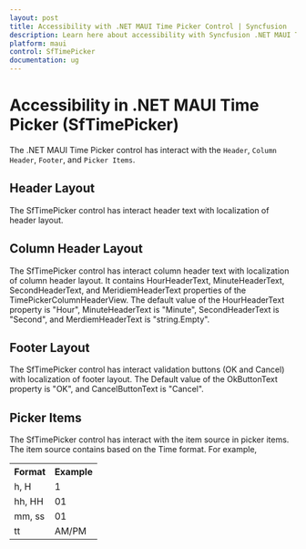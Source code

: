 ```yaml
---
layout: post
title: Accessibility with .NET MAUI Time Picker Control | Syncfusion
description: Learn here about accessibility with Syncfusion .NET MAUI Time Picker (SfTimePicker) control.
platform: maui
control: SfTimePicker
documentation: ug
---
```


# Accessibility in .NET MAUI Time Picker (SfTimePicker)

The .NET MAUI Time Picker control has interact with the `Header`, `Column Header`, `Footer`, and `Picker Items`.

## Header Layout

The SfTimePicker control has interact header text with localization of header layout.

## Column Header Layout

The SfTimePicker control has interact column header text with localization of column header layout. It contains HourHeaderText, MinuteHeaderText, SecondHeaderText, and MeridiemHeaderText properties of the TimePickerColumnHeaderView. The default value of the HourHeaderText property is "Hour", MinuteHeaderText is "Minute", SecondHeaderText is "Second", and MerdiemHeaderText is "string.Empty".

## Footer Layout

The SfTimePicker control has interact validation buttons (OK and Cancel) with localization of footer layout. The Default value of the OkButtonText property is "OK", and CancelButtonText is "Cancel".

## Picker Items

The SfTimePicker control has interact with the item source in picker items. The item source contains based on the Time format. For example, 

<table>
<tr>
<th>Format</th>
<th>Example</th></tr>
<tr>
<td>h, H</td>
<td>1</td>
</tr>
<tr>
<td>hh, HH</td>
<td>01</td>
</tr>
<tr>
<td>mm, ss</td>
<td>01</td>
</tr> 
<tr>
<td>tt</td>
<td>AM/PM</td>
</tr> 
</table>
